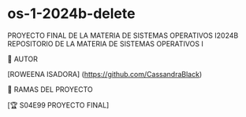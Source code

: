 
# os-1-2024b-delete
PROYECTO FINAL DE LA MATERIA DE SISTEMAS OPERATIVOS I2024B
REPOSITORIO DE LA MATERIA DE SISTEMAS OPERATIVOS I

👲 AUTOR

[ROWEENA ISADORA]
(https://github.com/CassandraBlack)

🌿 RAMAS DEL PROYECTO


[🏆 S04E99 PROYECTO FINAL] 
